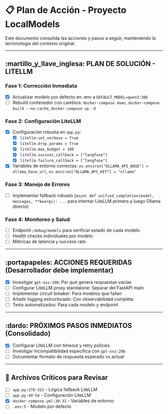 # :clipboard: Plan de Acción - Proyecto LocalModels

Este documento consolida las acciones y pasos a seguir, manteniendo la terminología del contexto original.

---

## :martillo_y_llave_inglesa: PLAN DE SOLUCIÓN - LITELLM

### Fase 1: Corrección Inmediata
- [x] Actualizar modelo por defecto en .env a `DEFAULT_MODEL=qwen3:30b`
- [ ] Rebuild contenedor con cambios: `docker-compose down`, `docker-compose build --no-cache`, `docker-compose up -d`

### Fase 2: Configuración LiteLLM
- [x] Configuración robusta en `app.py`:
    - [x] `litellm.set_verbose = True`
    - [x] `litellm.drop_params = True`
    - [x] `litellm.max_budget = 100`
    - [x] `litellm.success_callback = ["langfuse"]`
    - [x] `litellm.failure_callback = ["langfuse"]`
- [x] Variables de entorno correctas: `os.environ["OLLAMA_API_BASE"] = ollama_base_url`, `os.environ["OLLAMA_API_KEY"] = "ollama"`

### Fase 3: Manejo de Errores
- [ ] Implementar fallback robusto (`async def unified_completion(model, messages, **kwargs): ...` para intentar LiteLLM primero y luego Ollama directo)

### Fase 4: Monitoreo y Salud
- [ ] Endpoint `/debug/models` para verificar estado de cada modelo
- [ ] Health checks individuales por modelo
- [ ] Métricas de latencia y success rate

---

## :portapapeles: ACCIONES REQUERIDAS (Desarrollador debe implementar)

- [x] Investigar `gpt-oss:20b`: Por qué genera respuestas vacías
- [ ] Configurar LiteLLM proxy standalone: Separar del FastAPI main
- [ ] Implementar circuit breaker: Para modelos que fallan
- [ ] Añadir logging estructurado: Con observabilidad completa
- [ ] Tests automatizados: Para cada modelo y endpoint

---

## :dardo: PRÓXIMOS PASOS INMEDIATOS (Consolidado)

- [x] Configurar LiteLLM con timeout y retry policies
- [ ] Investigar incompatibilidad específica con `gpt-oss:20b`
- [ ] Documentar formato de respuesta esperado vs actual

---

## :mag_right: Archivos Críticos para Revisar

- [ ] `app.py:278-321` - Lógica fallback LiteLLM
- [ ] `app.py:49-54` - Configuración LiteLLM
- [x] `docker-compose.yml:30-31` - Variables de entorno
- [ ] `.env:5` - Modelo por defecto
